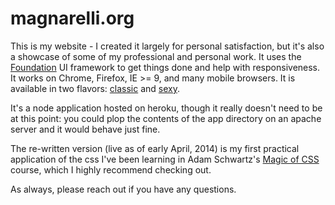 magnarelli.org
==============

This is my website - I created it largely for personal satisfaction, but it's also a showcase of some of my professional and personal work. It uses the [Foundation](http://foundation.zurb.com) UI framework to get things done and help with responsiveness. It works on Chrome, Firefox, IE >= 9, and many mobile browsers. It is available in two flavors: [classic](http://www.magnarelli.org) and [sexy](http://www.magnarelli.sexy).

It's a node application hosted on heroku, though it really doesn't need to be at this point: you could plop the contents of the app directory on an apache server and it would behave just fine. 

The re-written version (live as of early April, 2014) is my first practical application of the css I've been learning in Adam Schwartz's [Magic of CSS](http://adamschwartz.co/magic-of-css) course, which I highly recommend checking out.

As always, please reach out if you have any questions.